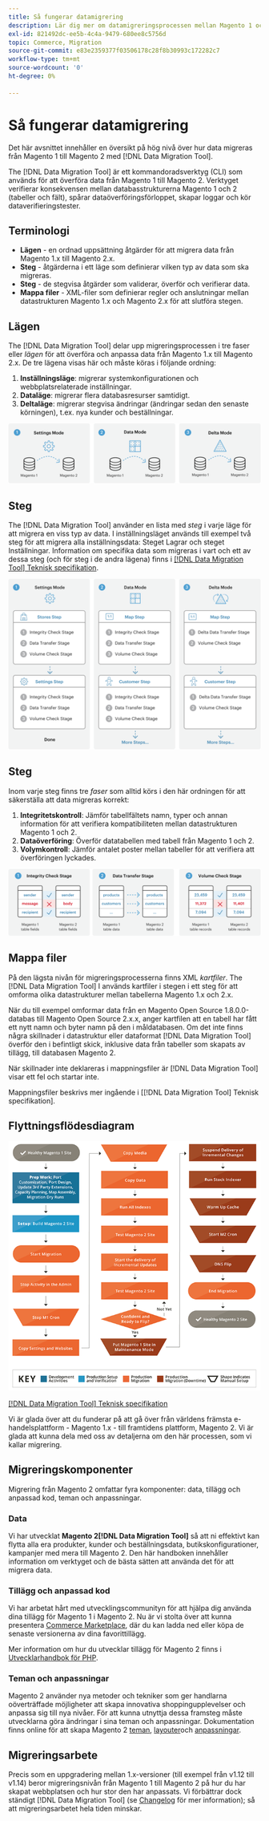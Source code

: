 ```yaml
---
title: Så fungerar datamigrering
description: Lär dig mer om datamigreringsprocessen mellan Magento 1 och Magento 2, inklusive terminologi, arbetsflödesdiagram och steg.
exl-id: 821492dc-ee5b-4c4a-9479-680ee8c5756d
topic: Commerce, Migration
source-git-commit: e83e2359377f03506178c28f8b30993c172282c7
workflow-type: tm+mt
source-wordcount: '0'
ht-degree: 0%

---
```


# Så fungerar datamigrering

Det här avsnittet innehåller en översikt på hög nivå över hur data migreras från Magento 1 till Magento 2 med [!DNL Data Migration Tool].

The [!DNL Data Migration Tool] är ett kommandoradsverktyg (CLI) som används för att överföra data från Magento 1 till Magento 2. Verktyget verifierar konsekvensen mellan databasstrukturerna Magento 1 och 2 (tabeller och fält), spårar dataöverföringsförloppet, skapar loggar och kör dataverifieringstester.

## Terminologi

* **Lägen** - en ordnad uppsättning åtgärder för att migrera data från Magento 1.x till Magento 2.x.
* **Steg** - åtgärderna i ett läge som definierar vilken typ av data som ska migreras.
* **Steg** - de stegvisa åtgärder som validerar, överför och verifierar data.
* **Mappa filer** - XML-filer som definierar regler och anslutningar mellan datastrukturen Magento 1.x och Magento 2.x för att slutföra stegen.

## Lägen

The [!DNL Data Migration Tool] delar upp migreringsprocessen i tre faser eller *lägen* för att överföra och anpassa data från Magento 1.x till Magento 2.x. De tre lägena visas här och måste köras i följande ordning:

1. **Inställningsläge**: migrerar systemkonfigurationen och webbplatsrelaterade inställningar.
1. **Dataläge**: migrerar flera databasresurser samtidigt.
1. **Deltaläge**: migrerar stegvisa ändringar (ändringar sedan den senaste körningen), t.ex. nya kunder och beställningar.

![Migreringslägen](../../assets/data-migration/MigrationModes2.png)

## Steg

The [!DNL Data Migration Tool] använder en lista med *steg* i varje läge för att migrera en viss typ av data. I inställningsläget används till exempel två steg för att migrera alla inställningsdata: Steget Lagrar och steget Inställningar. Information om specifika data som migreras i vart och ett av dessa steg (och för steg i de andra lägena) finns i [[!DNL Data Migration Tool] Teknisk specifikation](technical-specification.md).

![Migreringsöversikt](../../assets/data-migration/MigrationOverview2.png)

## Steg

Inom varje steg finns tre *faser* som alltid körs i den här ordningen för att säkerställa att data migreras korrekt:

1. **Integritetskontroll**: Jämför tabellfältets namn, typer och annan information för att verifiera kompatibiliteten mellan datastrukturen Magento 1 och 2.
1. **Dataöverföring**: Överför datatabellen med tabell från Magento 1 och 2.
1. **Volymkontroll**: Jämför antalet poster mellan tabeller för att verifiera att överföringen lyckades.

![Migreringsfaser](../../assets/data-migration/MigrationSteps2.png)

## Mappa filer

På den lägsta nivån för migreringsprocesserna finns XML *kartfiler*. The [!DNL Data Migration Tool] I används kartfiler i stegen i ett steg för att omforma olika datastrukturer mellan tabellerna Magento 1.x och 2.x.

När du till exempel omformar data från en Magento Open Source 1.8.0.0-databas till Magento Open Source 2.x.x, anger kartfilen att en tabell har fått ett nytt namn och byter namn på den i måldatabasen. Om det inte finns några skillnader i datastruktur eller dataformat [!DNL Data Migration Tool] överför den i befintligt skick, inklusive data från tabeller som skapats av tillägg, till databasen Magento 2.

När skillnader inte deklareras i mappningsfiler är [!DNL Data Migration Tool] visar ett fel och startar inte.

Mappningsfiler beskrivs mer ingående i [[!DNL Data Migration Tool] Teknisk specifikation].

## Flyttningsflödesdiagram

![Migreringsflöde](../../assets/data-migration/migration_flow.png)

[[!DNL Data Migration Tool] Teknisk specifikation](technical-specification.md)

Vi är glada över att du funderar på att gå över från världens främsta e-handelsplattform - Magento 1.x - till framtidens plattform, Magento 2. Vi är glada att kunna dela med oss av detaljerna om den här processen, som vi kallar migrering.

## Migreringskomponenter

Migrering från Magento 2 omfattar fyra komponenter: data, tillägg och anpassad kod, teman och anpassningar.

### Data

Vi har utvecklat **Magento 2[!DNL Data Migration Tool]** så att ni effektivt kan flytta alla era produkter, kunder och beställningsdata, butikskonfigurationer, kampanjer med mera till Magento 2. Den här handboken innehåller information om verktyget och de bästa sätten att använda det för att migrera data.

### Tillägg och anpassad kod

Vi har arbetat hårt med utvecklingscommunityn för att hjälpa dig använda dina tillägg för Magento 1 i Magento 2. Nu är vi stolta över att kunna presentera [Commerce Marketplace](https://marketplace.magento.com/), där du kan ladda ned eller köpa de senaste versionerna av dina favorittillägg.

Mer information om hur du utvecklar tillägg för Magento 2 finns i [Utvecklarhandbok för PHP](https://developer.adobe.com/commerce/php/development/).

### Teman och anpassningar

Magento 2 använder nya metoder och tekniker som ger handlarna oöverträffade möjligheter att skapa innovativa shoppingupplevelser och anpassa sig till nya nivåer. För att kunna utnyttja dessa framsteg måste utvecklarna göra ändringar i sina teman och anpassningar. Dokumentation finns online för att skapa Magento 2 [teman](https://developer.adobe.com/commerce/frontend-core/guide/themes/), [layouter](https://developer.adobe.com/commerce/frontend-core/guide/layouts/)och [anpassningar](https://developer.adobe.com/commerce/frontend-core/guide/layouts/xml-manage/).

## Migreringsarbete

Precis som en uppgradering mellan 1.x-versioner (till exempel från v1.12 till v1.14) beror migreringsnivån från Magento 1 till Magento 2 på hur du har skapat webbplatsen och hur stor den har anpassats.
Vi förbättrar dock ständigt [!DNL Data Migration Tool] (se [Changelog](https://github.com/magento/data-migration-tool/blob/2.3/CHANGELOG.md) för mer information); så att migreringsarbetet hela tiden minskar.
